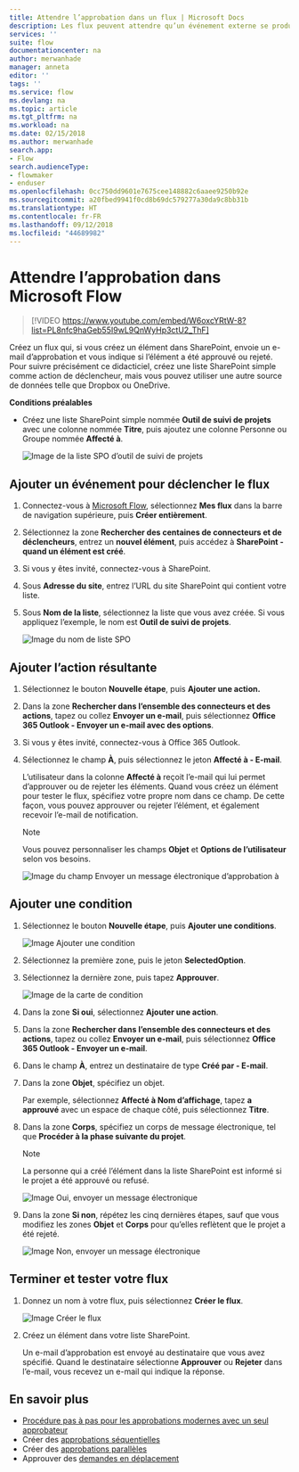 ```yaml
---
title: Attendre l’approbation dans un flux | Microsoft Docs
description: Les flux peuvent attendre qu’un événement externe se produise (comme un utilisateur qui approuve ou rejette une modification) avant d’effectuer une action (telle que l’envoi d’une notification concernant la décision).
services: ''
suite: flow
documentationcenter: na
author: merwanhade
manager: anneta
editor: ''
tags: ''
ms.service: flow
ms.devlang: na
ms.topic: article
ms.tgt_pltfrm: na
ms.workload: na
ms.date: 02/15/2018
ms.author: merwanhade
search.app:
- Flow
search.audienceType:
- flowmaker
- enduser
ms.openlocfilehash: 0cc750dd9601e7675cee148882c6aaee9250b92e
ms.sourcegitcommit: a20fbed9941f0cd8b69dc579277a30da9c8bb31b
ms.translationtype: HT
ms.contentlocale: fr-FR
ms.lasthandoff: 09/12/2018
ms.locfileid: "44689982"
---
```

# <a name="wait-for-approval-in-microsoft-flow"></a>Attendre l’approbation dans Microsoft Flow

> [!VIDEO https://www.youtube.com/embed/W6oxcYRtW-8?list=PL8nfc9haGeb55I9wL9QnWyHp3ctU2_ThF]
>


Créez un flux qui, si vous créez un élément dans SharePoint, envoie un e-mail d’approbation et vous indique si l’élément a été approuvé ou rejeté. Pour suivre précisément ce didacticiel, créez une liste SharePoint simple comme action de déclencheur, mais vous pouvez utiliser une autre source de données telle que Dropbox ou OneDrive.

**Conditions préalables**

* Créez une liste SharePoint simple nommée **Outil de suivi de projets** avec une colonne nommée **Titre**, puis ajoutez une colonne Personne ou Groupe nommée **Affecté à**.

   ![Image de la liste SPO d’outil de suivi de projets](./media/wait-for-approvals/project-tracker.png)

## <a name="add-an-event-to-trigger-the-flow"></a>Ajouter un événement pour déclencher le flux

1. Connectez-vous à [Microsoft Flow](https://flow.microsoft.com), sélectionnez **Mes flux** dans la barre de navigation supérieure, puis **Créer entièrement**.

1. Sélectionnez la zone **Rechercher des centaines de connecteurs et de déclencheurs**, entrez un **nouvel élément**, puis accédez à **SharePoint - quand un élément est créé**.

1. Si vous y êtes invité, connectez-vous à SharePoint.
1. Sous **Adresse du site**, entrez l’URL du site SharePoint qui contient votre liste.

1. Sous **Nom de la liste**, sélectionnez la liste que vous avez créée. Si vous appliquez l’exemple, le nom est **Outil de suivi de projets**.

    ![Image du nom de liste SPO](./media/wait-for-approvals/SPO-list-name.png)

## <a name="add-the-resulting-action"></a>Ajouter l’action résultante

1. Sélectionnez le bouton **Nouvelle étape**, puis **Ajouter une action.**

1. Dans la zone **Rechercher dans l’ensemble des connecteurs et des actions**, tapez ou collez **Envoyer un e-mail**, puis sélectionnez **Office 365 Outlook - Envoyer un e-mail avec des options**.

1. Si vous y êtes invité, connectez-vous à Office 365 Outlook.

1. Sélectionnez le champ **À**, puis sélectionnez le jeton **Affecté à - E-mail**.

    L’utilisateur dans la colonne **Affecté à** reçoit l’e-mail qui lui permet d’approuver ou de rejeter les éléments. Quand vous créez un élément pour tester le flux, spécifiez votre propre nom dans ce champ. De cette façon, vous pouvez approuver ou rejeter l’élément, et également recevoir l’e-mail de notification.

    > [!NOTE]
    > Vous pouvez personnaliser les champs **Objet** et **Options de l’utilisateur** selon vos besoins.

    ![Image du champ Envoyer un message électronique d’approbation à](./media/wait-for-approvals/send-approval-email-to.png)

## <a name="add-a-condition"></a>Ajouter une condition

1. Sélectionnez le bouton **Nouvelle étape**, puis **Ajouter une conditions**.

    ![Image Ajouter une condition](./media/wait-for-approvals/add-a-condition.png)
1. Sélectionnez la première zone, puis le jeton **SelectedOption**.
1. Sélectionnez la dernière zone, puis tapez **Approuver**.

    ![Image de la carte de condition](./media/wait-for-approvals/condition-card-2.png)

1. Dans la zone **Si oui**, sélectionnez **Ajouter une action**.

1. Dans la zone **Rechercher dans l’ensemble des connecteurs et des actions**, tapez ou collez **Envoyer un e-mail**, puis sélectionnez **Office 365 Outlook - Envoyer un e-mail**.

1. Dans le champ **À**, entrez un destinataire de type **Créé par - E-mail**.

1. Dans la zone **Objet**, spécifiez un objet.

    Par exemple, sélectionnez **Affecté à Nom d’affichage**, tapez **a approuvé** avec un espace de chaque côté, puis sélectionnez **Titre**.

1. Dans la zone **Corps**, spécifiez un corps de message électronique, tel que **Procéder à la phase suivante du projet**.

    > [!NOTE]
    > La personne qui a créé l’élément dans la liste SharePoint est informé si le projet a été approuvé ou refusé.

    ![Image Oui, envoyer un message électronique](./media/wait-for-approvals/if-yes-send-email-card-3.png)

1. Dans la zone **Si non**, répétez les cinq dernières étapes, sauf que vous modifiez les zones **Objet** et **Corps** pour qu’elles reflètent que le projet a été rejeté.

     ![Image Non, envoyer un message électronique](./media/wait-for-approvals/no-send-email-2.png)

## <a name="finish-and-test-your-flow"></a>Terminer et tester votre flux

1. Donnez un nom à votre flux, puis sélectionnez **Créer le flux**.

     ![Image Créer le flux](./media/wait-for-approvals/create-flow.png)
1. Créez un élément dans votre liste SharePoint.

    Un e-mail d’approbation est envoyé au destinataire que vous avez spécifié. Quand le destinataire sélectionne **Approuver** ou **Rejeter** dans l’e-mail, vous recevez un e-mail qui indique la réponse.

## <a name="learn-more"></a>En savoir plus

* [Procédure pas à pas pour les approbations modernes avec un seul approbateur](modern-approvals.md)
* Créer des [approbations séquentielles](sequential-modern-approvals.md)
* Créer des [approbations parallèles](parallel-modern-approvals.md)
* Approuver des [demandes en déplacement](mobile-approvals.md)
